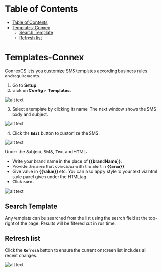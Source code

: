 # Table of Contents
- [Table of Contents](#table-of-contents)
- [Templates-Connex](#templates-connex)
  - [Search Template](#search-template)
  - [Refresh list](#refresh-list)



# Templates-Connex

ConnexCS lets you customize SMS templates according business rules andrequirements. 

1) Go to **Setup**.
2) click on **Config** > **Templates**.

![alt text][temp-1] 
 
3) Select a template by clicking its name. The next window shows the SMS body and subject.

![alt text][temp-2]

4)	Click  the **`Edit`** button to customize the SMS.

![alt text][temp-3]
 
Under the Subject, SMS, Text and HTML:

* Write your brand name in the place of **{{brandName}}**.
*	Provide the area that coincides with the alert in **{{area}}**
*	Give value in **{{value}}** etc.
You can also apply style to your text via html style panel given under the HTMLtag.
*	Click **`Save`** .
 
![alt text][temp-4]

## Search Template

Any template can be searched from the list using the search field at the top-right of the page. Results will be filtered out in run time.

## Refresh list

Click the **`Refresh`** button to ensure the current onscreen list includes all recent changes.

![alt text][temp-5]
 
[temp-1]: https://raw.githubusercontent.com/digipigeon/connexcs-user-docs/master/new-images/270.png "Temp-1"
[temp-2]: https://raw.githubusercontent.com/digipigeon/connexcs-user-docs/master/new-images/271.png "Temp-2"
[temp-3]: https://raw.githubusercontent.com/digipigeon/connexcs-user-docs/master/new-images/272.png "Temp-3"
[temp-4]: https://raw.githubusercontent.com/digipigeon/connexcs-user-docs/master/new-images/273.png "Temp-4"
[temp-5]: https://raw.githubusercontent.com/digipigeon/connexcs-user-docs/master/new-images/274.png "Temp-5"

